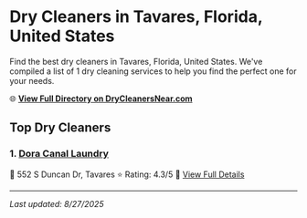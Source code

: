 # Dry Cleaners in Tavares, Florida, United States

Find the best dry cleaners in Tavares, Florida, United States. We've compiled a list of 1 dry cleaning services to help you find the perfect one for your needs.

🌐 **[View Full Directory on DryCleanersNear.com](https://drycleanersnear.com/city/US/Florida/Tavares)**

## Top Dry Cleaners

### 1. [Dora Canal Laundry](https://drycleanersnear.com/dryCleaner/68858882aef64230e206b146/dora-canal-laundry)
📍 552 S Duncan Dr, Tavares
⭐ Rating: 4.3/5
🔗 [View Full Details](https://drycleanersnear.com/dryCleaner/68858882aef64230e206b146/dora-canal-laundry)


---

*Last updated: 8/27/2025*
